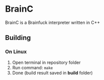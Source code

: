 # BrainC
BrainC is a Brainfuck interpreter written in C++
## Building
### On Linux
1. Open terminal in repository folder
2. Run command:
`make`
3. Done (build result saved in **build** folder)
